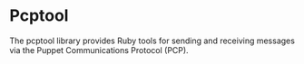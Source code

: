 Pcptool
=======

The pcptool library provides Ruby tools for sending and receiving messages via
the Puppet Communications Protocol (PCP).
